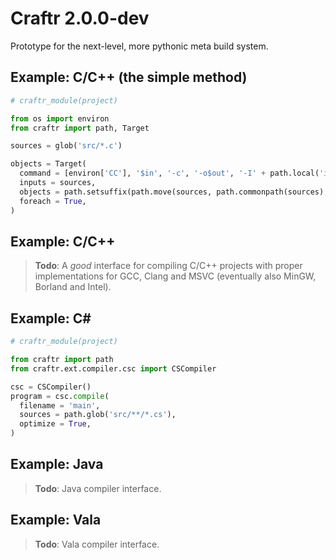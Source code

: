 # Craftr 2.0.0-dev

Prototype for the next-level, more pythonic meta build system.

## Example: C/C++ (the simple method)

```python
# craftr_module(project)

from os import environ
from craftr import path, Target

sources = glob('src/*.c')

objects = Target(
  command = [environ['CC'], '$in', '-c', '-o$out', '-I' + path.local('include')],
  inputs = sources,
  objects = path.setsuffix(path.move(sources, path.commonpath(sources), 'obj'), '.o'),
  foreach = True,
)
```

## Example: C/C++

> __Todo__: A *good* interface for compiling C/C++ projects with proper
> implementations for GCC, Clang and MSVC (eventually also MinGW, Borland
> and Intel).

## Example: C#

```python
# craftr_module(project)

from craftr import path
from craftr.ext.compiler.csc import CSCompiler

csc = CSCompiler()
program = csc.compile(
  filename = 'main',
  sources = path.glob('src/**/*.cs'),
  optimize = True,
)
```

## Example: Java

> __Todo__: Java compiler interface.

## Example: Vala

> __Todo__: Vala compiler interface.
